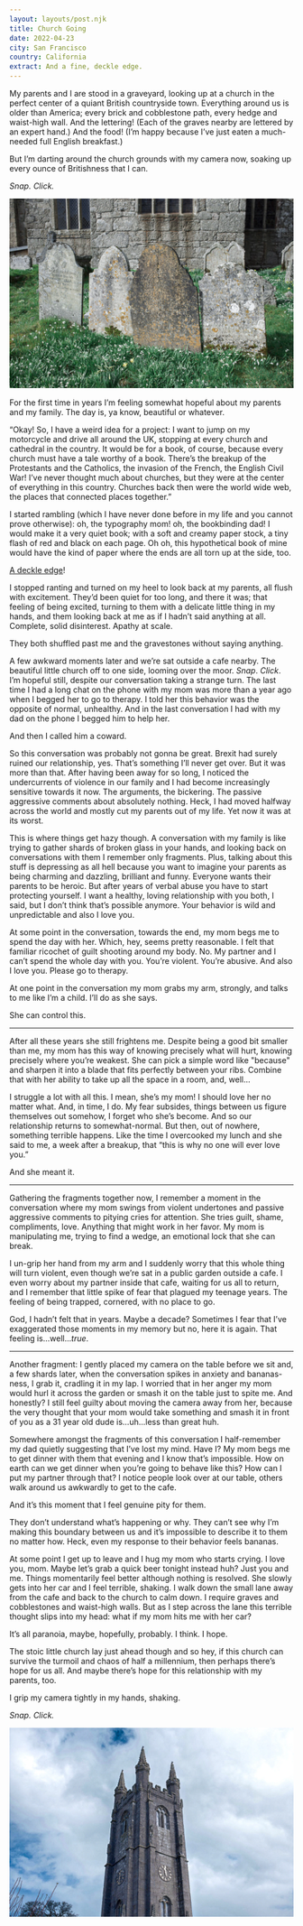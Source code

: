 ```yaml
---
layout: layouts/post.njk
title: Church Going
date: 2022-04-23
city: San Francisco
country: California
extract: And a fine, deckle edge.
---
```


My parents and I are stood in a graveyard, looking up at a church in the perfect center of a quiant British countryside town. Everything around us is older than America; every brick and cobblestone path, every hedge and waist-high wall. And the lettering! (Each of the graves nearby are lettered by an expert hand.) And the food! (I’m happy because I’ve just eaten a much-needed full English breakfast.)

But I’m darting around the church grounds with my camera now, soaking up every ounce of Britishness that I can.

_Snap. Click._

![A photograph of gravestones](/images/gravestones.webp)

For the first time in years I’m feeling somewhat hopeful about my parents and my family. The day is, ya know, beautiful or whatever.

“Okay! So, I have a weird idea for a project: I want to jump on my motorcycle and drive all around the UK, stopping at every church and cathedral in the country. It would be for a book, of course, because every church must have a tale worthy of a book. There’s the breakup of the Protestants and the Catholics, the invasion of the French, the English Civil War! I’ve never thought much about churches, but they were at the center of everything in this country. Churches back then were the world wide web, the places that connected places together.”

I started rambling (which I have never done before in my life and you cannot prove otherwise): oh, the typography mom! oh, the bookbinding dad! I would make it a very quiet book; with a soft and creamy paper stock, a tiny flash of red and black on each page. Oh oh, this hypothetical book of mine would have the kind of paper where the ends are all torn up at the side, too.

[A deckle edge](<https://en.wikipedia.org/wiki/Deckle#/media/File:Deckle_edge_book_(Chaucer).JPG>)!

I stopped ranting and turned on my heel to look back at my parents, all flush with excitement. They’d been quiet for too long, and there it was; that feeling of being excited, turning to them with a delicate little thing in my hands, and them looking back at me as if I hadn’t said anything at all. Complete, solid disinterest. Apathy at scale.

They both shuffled past me and the gravestones without saying anything.

A few awkward moments later and we’re sat outside a cafe nearby. The beautiful little church off to one side, looming over the moor. _Snap_. _Click_. I’m hopeful still, despite our conversation taking a strange turn. The last time I had a long chat on the phone with my mom was more than a year ago when I begged her to go to therapy. I told her this behavior was the opposite of normal, unhealthy. And in the last conversation I had with my dad on the phone I begged him to help her.

And then I called him a coward.

So this conversation was probably not gonna be great. Brexit had surely ruined our relationship, yes. That’s something I’ll never get over. But it was more than that. After having been away for so long, I noticed the undercurrents of violence in our family and I had become increasingly sensitive towards it now. The arguments, the bickering. The passive aggressive comments about absolutely nothing. Heck, I had moved halfway across the world and mostly cut my parents out of my life. Yet now it was at its worst.

This is where things get hazy though. A conversation with my family is like trying to gather shards of broken glass in your hands, and looking back on conversations with them I remember only fragments. Plus, talking about this stuff is depressing as all hell because you want to imagine your parents as being charming and dazzling, brilliant and funny. Everyone wants their parents to be heroic. But after years of verbal abuse you have to start protecting yourself. I want a healthy, loving relationship with you both, I said, but I don’t think that’s possible anymore. Your behavior is wild and unpredictable and also I love you.

At some point in the conversation, towards the end, my mom begs me to spend the day with her. Which, hey, seems pretty reasonable. I felt that familiar ricochet of guilt shooting around my body. No. My partner and I can’t spend the whole day with you. You’re violent. You’re abusive. And also I love you. Please go to therapy.

At one point in the conversation my mom grabs my arm, strongly, and talks to me like I’m a child. I’ll do as she says.

She can control this.

---

After all these years she still frightens me. Despite being a good bit smaller than me, my mom has this way of knowing precisely what will hurt, knowing precisely where you’re weakest. She can pick a simple word like "because" and sharpen it into a blade that fits perfectly between your ribs. Combine that with her ability to take up all the space in a room, and, well...

I struggle a lot with all this. I mean, she’s my mom! I should love her no matter what. And, in time, I do. My fear subsides, things between us figure themselves out somehow, I forget who she’s become. And so our relationship returns to somewhat-normal. But then, out of nowhere, something terrible happens. Like the time I overcooked my lunch and she said to me, a week after a breakup, that “this is why no one will ever love you.”

And she meant it.

---

Gathering the fragments together now, I remember a moment in the conversation where my mom swings from violent undertones and passive aggressive comments to pitying cries for attention. She tries guilt, shame, compliments, love. Anything that might work in her favor. My mom is manipulating me, trying to find a wedge, an emotional lock that she can break.

I un-grip her hand from my arm and I suddenly worry that this whole thing will turn violent, even though we’re sat in a public garden outside a cafe. I even worry about my partner inside that cafe, waiting for us all to return, and I remember that little spike of fear that plagued my teenage years. The feeling of being trapped, cornered, with no place to go.

God, I hadn’t felt that in years. Maybe a decade? Sometimes I fear that I’ve exaggerated those moments in my memory but no, here it is again. That feeling is...well..._true_.

---

Another fragment: I gently placed my camera on the table before we sit and, a few shards later, when the conversation spikes in anxiety and bananas-ness, I grab it, cradling it in my lap. I worried that in her anger my mom would hurl it across the garden or smash it on the table just to spite me. And honestly? I still feel guilty about moving the camera away from her, because the very thought that your mom would take something and smash it in front of you as a 31 year old dude is...uh...less than great huh.

Somewhere amongst the fragments of this conversation I half-remember my dad quietly suggesting that I’ve lost my mind. Have I? My mom begs me to get dinner with them that evening and I know that’s impossible. How on earth can we get dinner when you’re going to behave like this? How can I put my partner through that? I notice people look over at our table, others walk around us awkwardly to get to the cafe.

And it’s this moment that I feel genuine pity for them.

They don’t understand what’s happening or why. They can’t see why I’m making this boundary between us and it’s impossible to describe it to them no matter how. Heck, even my response to their behavior feels bananas.

At some point I get up to leave and I hug my mom who starts crying. I love you, mom. Maybe let’s grab a quick beer tonight instead huh? Just you and me. Things momentarily feel better although nothing is resolved. She slowly gets into her car and I feel terrible, shaking. I walk down the small lane away from the cafe and back to the church to calm down. I require graves and cobblestones and waist-high walls. But as I step across the lane this terrible thought slips into my head: what if my mom hits me with her car?

It’s all paranoia, maybe, hopefully, probably. I think. I hope.

The stoic little church lay just ahead though and so hey, if this church can survive the turmoil and chaos of half a millennium, then perhaps there’s hope for us all. And maybe there’s hope for this relationship with my parents, too.

I grip my camera tightly in my hands, shaking.

_Snap. Click._

![A photograph of an old church against a cloudy, blue sky](/images/church.webp)
